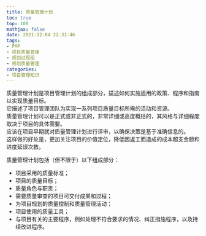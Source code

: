 ```yaml
---
title: 质量管理计划
toc: true
top: 100
mathjax: false
date: 2021-12-04 22:31:46
tags:
- PMP
- 项目质量管理
- 规划过程组
- 规划质量管理
categories:
- 项目管理知识
---
```

质量管理计划是项目管理计划的组成部分，描述如何实施适用的政策、程序和指南以实现质量目标。  
它描述了项目管理团队为实现一系列项目质量目标所需的活动和资源。  
质量管理计划可以是正式或非正式的，非常详细或高度概括的，其风格与详细程度取决于项目的具体需要。  
应该在项目早期就对质量管理计划进行评审，以确保决策是基于准确信息的。  
这样做的好处是，更加关注项目的价值定位，降低因返工而造成的成本超支金额和进度延误次数。

质量管理计划包括（但不限于）以下组成部分：

- 项目采用的质量标准；
- 项目的质量目标；
- 质量角色与职责；
- 需要质量审查的项目可交付成果和过程；
- 为项目规划的质量控制和质量管理活动；
- 项目使用的质量工具；
- 与项目有关的主要程序，例如处理不符合要求的情况、纠正措施程序，以及持续改进程序。
